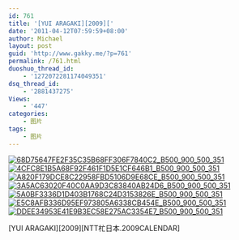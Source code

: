 ```yaml
---
id: 761
title: '[YUI ARAGAKI][2009]['
date: '2011-04-12T07:59:59+08:00'
author: Michael
layout: post
guid: 'http://www.gakky.me/?p=761'
permalink: /761.html
duoshuo_thread_id:
    - '1272072281174049351'
dsq_thread_id:
    - '2881437275'
Views:
    - '447'
categories:
    - 图片
tags:
    - 图片
---
```


[![68D75647FE2F35C35B68FF306F7840C2_B500_900_500_351](http://www.yui-aragaki.org/wp-content/uploads/img/68D75647FE2F35C35B68FF306F7840C2_B500_900_500_351.jpeg)](http://www.yui-aragaki.org/wp-content/uploads/img/68D75647FE2F35C35B68FF306F7840C2_B1280_1280_907_637.jpeg) [![4CFC8E1B5A68F92F461F1D5E1CF646B1_B500_900_500_351](http://www.yui-aragaki.org/wp-content/uploads/img/4CFC8E1B5A68F92F461F1D5E1CF646B1_B500_900_500_351.jpeg)](http://www.yui-aragaki.org/wp-content/uploads/img/4CFC8E1B5A68F92F461F1D5E1CF646B1_B1280_1280_907_637.jpeg) [![A820F179DCE8C22958FBD5106D9E68CE_B500_900_500_351](http://www.yui-aragaki.org/wp-content/uploads/img/A820F179DCE8C22958FBD5106D9E68CE_B500_900_500_351.jpeg)](http://www.yui-aragaki.org/wp-content/uploads/img/A820F179DCE8C22958FBD5106D9E68CE_B1280_1280_907_637.jpeg) [![3A5AC63020F40C0AA9D3C83840AB24D6_B500_900_500_351](http://www.yui-aragaki.org/wp-content/uploads/img/3A5AC63020F40C0AA9D3C83840AB24D6_B500_900_500_351.jpeg)](http://www.yui-aragaki.org/wp-content/uploads/img/3A5AC63020F40C0AA9D3C83840AB24D6_B1280_1280_907_637.jpeg) [![5A0BF3336D1D403B1768C24D3153826E_B500_900_500_351](http://www.yui-aragaki.org/wp-content/uploads/img/5A0BF3336D1D403B1768C24D3153826E_B500_900_500_351.jpeg)](http://www.yui-aragaki.org/wp-content/uploads/img/5A0BF3336D1D403B1768C24D3153826E_B1280_1280_907_637.jpeg) [![E5C8AFB336D95EF973805A6338CB454E_B500_900_500_351](http://www.yui-aragaki.org/wp-content/uploads/img/E5C8AFB336D95EF973805A6338CB454E_B500_900_500_351.jpeg)](http://www.yui-aragaki.org/wp-content/uploads/img/E5C8AFB336D95EF973805A6338CB454E_B1280_1280_907_637.jpeg) [![DDEE34953E41E9B3EC58E275AC3354E7_B500_900_500_351](http://www.yui-aragaki.org/wp-content/uploads/img/DDEE34953E41E9B3EC58E275AC3354E7_B500_900_500_351.jpeg)](http://www.yui-aragaki.org/wp-content/uploads/img/DDEE34953E41E9B3EC58E275AC3354E7_B1280_1280_907_637.jpeg)

\[YUI ARAGAKI\]\[2009\]\[NTT杧日本.2009CALENDAR\] 
